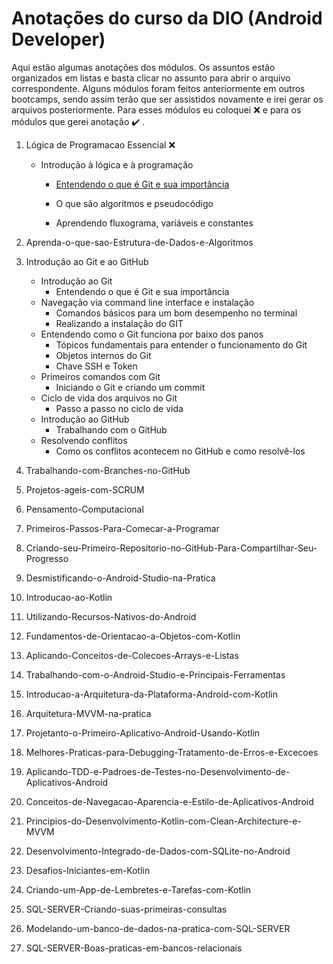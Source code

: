 # Anotações do curso da DIO (Android Developer)



Aqui estão algumas anotações dos módulos. Os assuntos estão organizados em listas e basta clicar no assunto para abrir o arquivo correspondente.
Alguns módulos foram feitos anteriormente em outros bootcamps, sendo assim terão que ser assistidos novamente e irei gerar os arquivos posteriormente. Para esses módulos eu coloquei :x: e para os módulos que gerei anotação :heavy_check_mark: .

 

1. Lógica de Programacao Essencial :x:

   * Introdução à lógica e à programação

     * [Entendendo o que é Git e sua importância](https://github.com/dansalesol/anotacoes-dio/blob/main/Anotacoes/anotacoes1.md)

     * O que são algoritmos e pseudocódigo

     * Aprendendo fluxograma, variáveis e constantes 

       

2. Aprenda-o-que-sao-Estrutura-de-Dados-e-Algoritmos

   

3. Introdução ao Git e ao GitHub

   * Introdução ao Git
     * Entendendo o que é Git e sua importância
   * Navegação via command line interface e instalação
     * Comandos básicos para um bom desempenho no terminal
     * Realizando a instalação do GIT
   * Entendendo como o Git funciona por baixo dos panos
     * Tópicos fundamentais para entender o funcionamento do Git
     * Objetos internos do Git
     * Chave SSH e Token
   * Primeiros comandos com Git
     * Iniciando o Git e criando um commit
   * Ciclo de vida dos arquivos no Git
     * Passo a passo no ciclo de vida
   * Introdução ao GitHub
     * Trabalhando com o GitHub
   * Resolvendo conflitos		
     * Como os conflitos acontecem no GitHub e como resolvê-los							

   

4. Trabalhando-com-Branches-no-GitHub

5. Projetos-ageis-com-SCRUM

6. Pensamento-Computacional

7. Primeiros-Passos-Para-Comecar-a-Programar

8. Criando-seu-Primeiro-Repositorio-no-GitHub-Para-Compartilhar-Seu-Progresso

9. Desmistificando-o-Android-Studio-na-Pratica

10. Introducao-ao-Kotlin

11. Utilizando-Recursos-Nativos-do-Android

12. Fundamentos-de-Orientacao-a-Objetos-com-Kotlin

13. Aplicando-Conceitos-de-Colecoes-Arrays-e-Listas

14. Trabalhando-com-o-Android-Studio-e-Principais-Ferramentas

15. Introducao-a-Arquitetura-da-Plataforma-Android-com-Kotlin

16. Arquitetura-MVVM-na-pratica

17. Projetanto-o-Primeiro-Aplicativo-Android-Usando-Kotlin

18. Melhores-Praticas-para-Debugging-Tratamento-de-Erros-e-Excecoes

19. Aplicando-TDD-e-Padroes-de-Testes-no-Desenvolvimento-de-Aplicativos-Android

20. Conceitos-de-Navegacao-Aparencia-e-Estilo-de-Aplicativos-Android

21. Principios-do-Desenvolvimento-Kotlin-com-Clean-Architecture-e-MVVM

22. Desenvolvimento-Integrado-de-Dados-com-SQLite-no-Android 

23. Desafios-Iniciantes-em-Kotlin

24. Criando-um-App-de-Lembretes-e-Tarefas-com-Kotlin

25. SQL-SERVER-Criando-suas-primeiras-consultas

26. Modelando-um-banco-de-dados-na-pratica-com-SQL-SERVER

27. SQL-SERVER-Boas-praticas-em-bancos-relacionais
